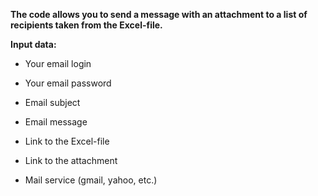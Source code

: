 **The code allows you to send a message with an attachment to a list of recipients taken from the Excel-file.**

**Input data:**

- Your email login

- Your email password

- Email subject

- Email message

- Link to the Excel-file

- Link to the attachment

- Mail service (gmail, yahoo, etc.)
